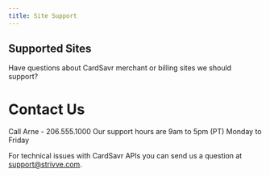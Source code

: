 ```yaml
---
title: Site Support
---
```


## Supported Sites

Have questions about CardSavr merchant or billing sites we should support?

# Contact Us
Call Arne - 206.555.1000
Our support hours are 9am to 5pm (PT) Monday to Friday
 
For technical issues with CardSavr APIs you can send us a question at support@strivve.com.
